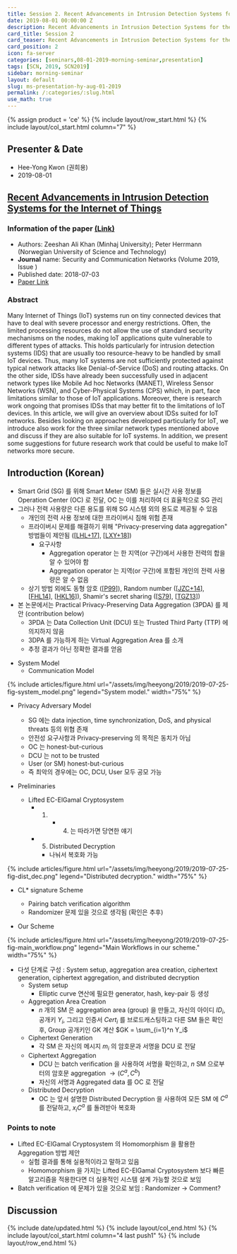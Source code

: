 ```yaml
---
title: Session 2. Recent Advancements in Intrusion Detection Systems for the Internet of Things
date: 2019-08-01 00:00:00 Z
description: Recent Advancements in Intrusion Detection Systems for the Internet of Things
card_title: Session 2
card_teaser: Recent Advancements in Intrusion Detection Systems for the Internet of Things
card_position: 2
icon: fa-server
categories: [seminars,08-01-2019-morning-seminar,presentation]
tags: [SCN, 2019, SCN2019]
sidebar: morning-seminar
layout: default
slug: ms-presentation-hy-aug-01-2019
permalink: /:categories/:slug.html
use_math: true
---
```

<!-- []: <> "" -->

{% assign product = 'ce' %}
{% include layout/row_start.html %}
{% include layout/col_start.html column="7" %}

## Presenter & Date
+ Hee-Yong Kwon (권희용)
+ 2019-08-01

## [Recent Advancements in Intrusion Detection Systems for the Internet of Things](https://inhaucs.github.io/seminars/08-01-2019-morning-seminar/presentation/ms-presentation-hy-aug-01-2019.html)

### Information of the paper [(Link)](https://www.hindawi.com/journals/scn/2019/4301409/abs/)
+ Authors: Zeeshan Ali Khan (Minhaj University); Peter Herrmann (Norwegian University of Science and Technology)
+ **Journal** name: Security and Communication Networks (Volume 2019, Issue )
+ Published date: 2018-07-03
+ [Paper Link](https://www.hindawi.com/journals/scn/2019/4301409/abs/)


### Abstract
Many Internet of Things (IoT) systems run on tiny connected devices that have to deal with severe processor and energy restrictions. Often, the limited processing resources do not allow the use of standard security mechanisms on the nodes, making IoT applications quite vulnerable to different types of attacks. This holds particularly for intrusion detection systems (IDS) that are usually too resource-heavy to be handled by small IoT devices. Thus, many IoT systems are not sufficiently protected against typical network attacks like Denial-of-Service (DoS) and routing attacks. On the other side, IDSs have already been successfully used in adjacent network types like Mobile Ad hoc Networks (MANET), Wireless Sensor Networks (WSN), and Cyber-Physical Systems (CPS) which, in part, face limitations similar to those of IoT applications. Moreover, there is research work ongoing that promises IDSs that may better fit to the limitations of IoT devices. In this article, we will give an overview about IDSs suited for IoT networks. Besides looking on approaches developed particularly for IoT, we introduce also work for the three similar network types mentioned above and discuss if they are also suitable for IoT systems. In addition, we present some suggestions for future research work that could be useful to make IoT networks more secure.


## Introduction (Korean)
+ Smart Grid (SG) 를 위해 Smart Meter (SM) 들은 실시간 사용 정보를 Operation Center (OC) 로 전달, OC 는 이를 처리하여 더 효율적으로 SG 관리
+ 그러나 전력 사용량은 다른 용도를 위해 SG 시스템 외의 용도로 제공될 수 있음
  + 개인의 전력 사용 정보에 대한 프라이버시 침해 위험 존재
  + 프라이버시 문제를 해결하기 위해 "Privacy-preserving data aggregation" 방법들이 제안됨 ([[LHL+17]], [[LXY+18]])
    + 요구사항
      + Aggregation operator 는 한 지역(or 구간)에서 사용한 전력의 합을 알 수 있어야 함
      + Aggregation operator 는 지역(or 구간)에 포함된 개인의 전력 사용량은 알 수 없음
  + 상기 방법 외에도 동형 암호 ([[P99]]), Random number ([[JZC+14]], [[FHL14]], [[HKL16]]), Shamir's secret sharing ([[S79]], [[TGZ13]])
+ 본 논문에서는 Practical Privacy-Preserving Data Aggregation (3PDA) 를 제안 (contribution below)
  + 3PDA 는 Data Collection Unit (DCU) 또는 Trusted Third Party (TTP) 에 의지하지 않음
  + 3DPA 를 가능하게 하는 Virtual Aggregation Area 를 소개
  + 추정 결과가 아닌 정확한 결과를 얻음

[LHL+17]: <https://ieeexplore.ieee.org/abstract/document/7869305> "R. Lu, K. Heung, A. H. Lashkari, and A. A. Ghorbani, “A lightweight privacy-preserving data aggregation scheme for fog computing-enhanced iot,” IEEE Access, vol. 5, pp. 3302–3312, 2017."
[LXY+18]: <https://ieeexplore.ieee.org/abstract/document/7962172> "S. Li, K. Xue, Q. Yang, and P. Hong, “PPMA: privacy-preserving multisubset aggregation in smart grid,” IEEE Trans. Ind. Informat., vol. 14, no. 2, pp. 462–471, Feb. 2018."
[P99]: <https://link.springer.com/chapter/10.1007/3-540-48910-X_16> "P. Paillier, “Public-key cryptosystems based on composite degree residuosity classes,” in International Conference on the Theory and Applications of Cryptographic Techniques. New York, NY, USA: Springer, 1999, pp. 223–238."
[JZC+14]: <https://ieeexplore.ieee.org/abstract/document/6541956> "W. Jia, H. Zhu, Z. Cao, X. Dong, and C. Xiao, “Human-factor-aware privacy-preserving aggregation in smart grid,” IEEE Syst. J., vol. 8, no. 2, pp. 598–607, Jun. 2014."
[FHL14]: <https://ieeexplore.ieee.org/abstract/document/6578183> "C. I. Fan, S. Y. Huang, and Y. L. Lai, “Privacy-enhanced data aggregation scheme against internal attackers in smart grid,” IEEE Trans. Ind. Informat., vol. 10, no. 1, pp. 666–675, Feb. 2014."
[HKL16]: <https://link.springer.com/article/10.1007/s11276-015-0983-3> "D. He, N. Kumar, and J.-H. Lee, “Privacy-preserving data aggregation scheme against internal attackers in smart grids,” Wireless Netw., vol. 22, no. 2, pp. 491–502, 2016."
[S79]: <https://dl.acm.org/citation.cfm?id=359176> "A. Shamir, “How to share a secret,” Commun. ACM, vol. 22, no. 11, pp. 612–613, 1979."
[TGZ13]: <https://link.springer.com/article/10.1007/s11424-013-2131-4> "C. Tang, S. Gao, C. Zhang, “The optimal linear secret sharing scheme for any given access structure,” J. Syst. Sci. Complexity, vol. 26, no. 4, pp. 634–649, 2013."

+ System Model
  + Communication Model

{% include articles/figure.html url="/assets/img/heeyong/2019/2019-07-25-fig-system_model.png" legend="System model." width="75%" %}

  + Privacy Adversary Model
    + SG 에는 data injection, time synchronization, DoS, and physical threats 등의 위협 존재
    + 안전성 요구사항과 Privacy-preserving 의 목적은 동치가 아님
    + OC 는 honest-but-curious
    + DCU 는 not to be trusted
    + User (or SM) honest-but-curious
    + 즉 최악의 경우에는 OC, DCU, User 모두 공모 가능

+ Preliminaries
  + Lifted EC-ElGamal Cryptosystem
    + 1) - 4) 는 따라가면 당연한 얘기
    + 5) Distributed Decryption
      + 나눠서 복호화 가능

{% include articles/figure.html url="/assets/img/heeyong/2019/2019-07-25-fig-dist_dec.png" legend="Distributed decryption." width="75%" %}

  + CL* signature Scheme
    + Pairing batch verification algorithm
    + Randomizer 문제 있을 것으로 생각됨 (확인은 추후)

+ Our Scheme

{% include articles/figure.html url="/assets/img/heeyong/2019/2019-07-25-fig-main_workflow.png" legend="Main Workflows in our scheme." width="75%" %}

  + 다섯 단계로 구성 : System setup, aggregation area creation, ciphertext generation, ciphertext aggregation, and distributed decryption
    + System setup
      + Elliptic curve 연산에 필요한 generator, hash, key-pair 등 생성
    + Aggregation Area Creation
      + $n$ 개의 SM 은 aggregation area (group) 을 만들고, 자신의 아이디 $ID_i$, 공개키 $Y_i$, 그리고 인증서 $Cert_i$ 를 브로드캐스팅하고 다른 SM 들은 확인 후, Group 공개키인 GK 계산 $GK = \sum_{i=1}^n Y_i$
    + Ciphertext Generation
      + 각 SM 은 자신의 메시지 $m_i$ 의 암호문과 서명을 DCU 로 전달
    + Ciphertext Aggregation
      + DCU 는 batch verification 을 사용하여 서명을 확인하고, $n$ SM 으로부터의 암호문 aggregation $\rightarrow (C^a, C^b)$
      + 자신의 서명과 Aggregated data 를 OC 로 전달
    + Distributed Decryption
      + OC 는 앞서 설명한 Distributed Decryption 을 사용하여 모든 SM 에 $C^a$ 를 전달하고, $x_i C^a$ 를 돌려받아 복호화


### Points to note
+ Lifted EC-ElGamal Cryptosystem 의 Homomorphism 을 활용한 Aggregation 방법 제안
  + 실험 결과를 통해 실용적이라고 말하고 있음
  + Homomorphism 을 가지는 Lifted EC-ElGamal Cryptosystem 보다 빠른 알고리즘을 적용한다면 더 실용적인 시스템 설계 가능할 것으로 보임
+ Batch verification 에 문제가 있을 것으로 보임 : Randomizer $\rightarrow$ Comment?


## Discussion


{% include date/updated.html %}
{% include layout/col_end.html %}
{% include layout/col_start.html column="4 last push1" %}
{% include layout/row_end.html %}
